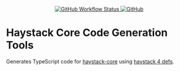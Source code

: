 <p align="center">
  <a href="https://github.com/j2inn/haystack-codegen/actions/workflows/master-push.yaml">
    <img alt="GitHub Workflow Status" src="https://img.shields.io/github/workflow/status/j2inn/haystack-codegen/Master%20push" />
  </a>

  <a href="https://github.com/j2inn/haystack-codegen/blob/master/LICENSE">
    <img alt="GitHub" src="https://img.shields.io/github/license/j2inn/haystack-codegen" />
	</a>
</p>

# Haystack Core Code Generation Tools

Generates TypeScript code for [haystack-core](https://github.com/j2inn/haystack-ts) using [haystack 4 defs](https://project-haystack.dev/doc/docHaystack/Defs).
